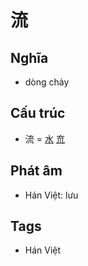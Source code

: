 # 流

## Nghĩa

* dòng chảy

## Cấu trúc
* 流 = [水](水.md) [㐬](㐬.md)

## Phát âm

* Hán Việt: lưu

## Tags
* Hán Việt

<script>window.HANZI_FIELD='流';</script>
